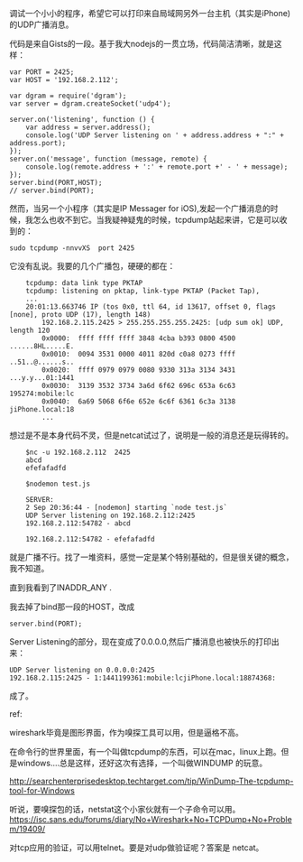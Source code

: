 调试一个小小的程序，希望它可以打印来自局域网另外一台主机（其实是iPhone)的UDP广播消息。

代码是来自Gists的一段。基于我大nodejs的一贯立场，代码简洁清晰，就是这样：

	var PORT = 2425;
	var HOST = '192.168.2.112';
	
	var dgram = require('dgram');
	var server = dgram.createSocket('udp4');

	server.on('listening', function () {
	    var address = server.address();
	    console.log('UDP Server listening on ' + address.address + ":" + address.port);
	});
	server.on('message', function (message, remote) {
	    console.log(remote.address + ':' + remote.port +' - ' + message);
	});
	server.bind(PORT,HOST);
    // server.bind(PORT);
然而，当另一个小程序（其实是IP Messager for iOS),发起一个广播消息的时候，我怎么也收不到它。当我疑神疑鬼的时候，tcpdump站起来讲，它是可以收到的：

	sudo tcpdump -nnvvXS  port 2425 

它没有乱说。我要的几个广播包，硬硬的都在：

		tcpdump: data link type PKTAP
		tcpdump: listening on pktap, link-type PKTAP (Packet Tap), 
		...
		20:01:13.663746 IP (tos 0x0, ttl 64, id 13617, offset 0, flags [none], proto UDP (17), length 148)
		    192.168.2.115.2425 > 255.255.255.255.2425: [udp sum ok] UDP, length 120
			0x0000:  ffff ffff ffff 3848 4cba b393 0800 4500  ......8HL.....E.
			0x0010:  0094 3531 0000 4011 820d c0a8 0273 ffff  ..51..@......s..
			0x0020:  ffff 0979 0979 0080 9330 313a 3134 3431  ...y.y...01:1441
			0x0030:  3139 3532 3734 3a6d 6f62 696c 653a 6c63  195274:mobile:lc
			0x0040:  6a69 5068 6f6e 652e 6c6f 6361 6c3a 3138  jiPhone.local:18
			...
想过是不是本身代码不灵，但是netcat试过了，说明是一般的消息还是玩得转的。

		$nc -u 192.168.2.112  2425
	    abcd
	    efefafadfd
	    
	    $nodemon test.js

	    SERVER:
	    2 Sep 20:36:44 - [nodemon] starting `node test.js`
	    UDP Server listening on 192.168.2.112:2425
	    192.168.2.112:54782 - abcd
	    
	    192.168.2.112:54782 - efefafadfd

就是广播不行。找了一堆资料，感觉一定是某个特别基础的，但是很关键的概念，我不知道。

直到我看到了INADDR_ANY .

我去掉了bind那一段的HOST，改成

	server.bind(PORT);

Server Listening的部分，现在变成了0.0.0.0,然后广播消息也被快乐的打印出来：

	UDP Server listening on 0.0.0.0:2425
	192.168.2.115:2425 - 1:1441199361:mobile:lcjiPhone.local:18874368:

成了。

ref:

wireshark毕竟是图形界面，作为嗅探工具可以用，但是逼格不高。

在命令行的世界里面，有一个叫做tcpdump的东西，可以在mac，linux上跑。但是windows....总是这样，还好这次有选择，一个叫做WINDUMP 的玩意。

http://searchenterprisedesktop.techtarget.com/tip/WinDump-The-tcpdump-tool-for-Windows

听说，要嗅探包的话，netstat这个小家伙就有一个子命令可以用。
https://isc.sans.edu/forums/diary/No+Wireshark+No+TCPDump+No+Problem/19409/


对tcp应用的验证，可以用telnet。要是对udp做验证呢？答案是 netcat。
   



